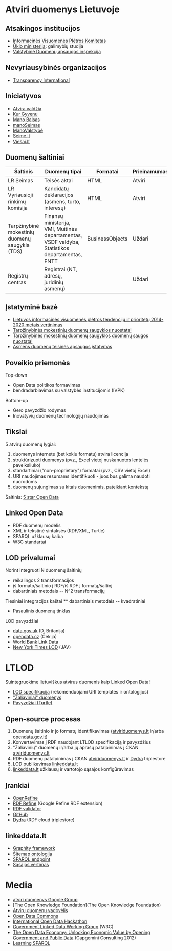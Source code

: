 Atviri duomenys Lietuvoje
=========================

Atsakingos institucijos
-----------------------

* [Informacinės Visuomenės Plėtros Komitetas](http://opendata.gov.lt)
* [Ūkio ministerija](http://data.ukmin.lt/apie.html): galimybių studija
* [Valstybinė Duomenų apsaugos inspekcija](http://www.ada.lt)

Nevyriausybinės organizacijos
-----------------------------

* [Transparency International](http://transparency.lt)

Iniciatyvos
-----------

* [Atvira valdžia](http://atviravaldzia.org)
* [Kur Gyvenu](http://kurgyvenu.lt)
* [Mano Balsas](http://www.manobalsas.lt)
* [manoSeimas](http://manoseimas.lt)
* [ManoValstybė](http://manovalstybe.lt)
* [Seime.lt](http://seime.lt)
* [Viešai.lt](http://www.viesai.lt)

Duomenų šaltiniai
-----------------

<table>
    <thead>
	<tr>
	    <th>Šaltinis</th>
	    <th>Duomenų tipai</th>
	    <th>Formatai</th>
	    <th>Prieinamumas</th>
	</tr>
    </thead>
    <tbody>
	<tr>
	    <td>LR Seimas</td>
	    <td>Teisės aktai</td>
	    <td>HTML</td>
	    <td>Atviri</td>
	</tr>
	<tr>
	    <td>LR Vyriausioji rinkimų komisija</td>
	    <td>Kandidatų deklaracijos (asmens, turto, interesų)</td>
	    <td>HTML</td>
	    <td>Atviri</td>
	</tr>
	<tr>
	    <td>Tarpžinybinė mokestinių duomenų saugykla (TDS)</td>
	    <td>Finansų ministerija, VMI, Muitinės departamentas, VSDF valdyba, Statistikos departamentas, FNTT</td>
	    <td>BusinessObjects</td>
	    <td>Uždari</td>
	</tr>
	<tr>
	    <td>Registrų centras</td>
	    <td>Registrai (NT, adresų, juridinių asmenų)</td>
	    <td></td>
	    <td>Uždari</td>
	</tr>
    </tbody>
</table>

Įstatyminė bazė
---------------

* [Lietuvos informacinės visuomenės plėtros tendencijų ir prioritetų 2014-2020 metais vertinimas](http://www.ivpk.lt/news/1790/158/Lietuvos-informacines-visuomenes-pletros-tendenciju-ir-prioritetu-2014-2020-metais-vertinimas)
* [Tarpžinybinės mokestinių duomenų saugyklos nuostatai](http://www3.lrs.lt/pls/inter3/dokpaieska.showdoc_l?p_id=303933&p_query=&p_tr2=)
* [Tarpžinybinės mokestinių duomenų saugyklos duomenų saugos nuostatai](http://www3.lrs.lt/pls/inter3/dokpaieska.showdoc_l?p_id=305433&p_query=&p_tr2=)
* [Asmens duomenų teisinės apsaugos įstatymas](http://www3.lrs.lt/pls/inter3/oldsearch.preps2?Condition1=29193&Condition2=)

Poveikio priemonės
------------------

Top-down
* Open Data politikos formavimas
* bendradarbiavimas su valstybės institucijomis (IVPK)

Bottom-up
* Gero pavyzdžio rodymas
* Inovatyvių duomenų technologijų naudojimas

Tikslai
-------

5 atvirų duomenų lygiai:

1. duomenys internete (bet kokiu formatu) atvira licencija
2. struktūrizuoti duomenys (pvz., Excel vietoj nuskanuotos lentelės paveiksliuko)
3. standartiniai ("non-proprietary") formatai (pvz., CSV vietoj Excel)
4. URI naudojimas resursams identifikuoti - juos bus galima naudoti nuorodoms
5. duomenų sujungimas su kitais duomenimis, pateikiant kontekstą

Šaltinis: [5 star Open Data](http://5stardata.info)

Linked Open Data
----------------

* RDF duomenų modelis
* XML ir tekstinė sintaksės (RDF/XML, Turtle)
* SPARQL užklausų kalba
* W3C standartai

LOD privalumai
--------------

Norint integruoti N duomenų šaltinių
* reikalingos 2 transformacijos
* įš formato/šaltinio į RDF/iš RDF į formatą/šaltinį
* dabartiniais metodais -- N^2 transformacijų

Tiesiniai integracijos kaštai
** dabartiniais metodais -- kvadratiniai

* Pasaulinis duomenų tinklas

LOD pavyzdžiai

* [data.gov.uk](http://data.gov.uk) (D. Britanija)
* [opendata.cz](http://www.opendata.cz/en/linked-data) (Čekija)
* [World Bank Link Data](http://worldbank.270a.info)
* [New York Times LOD](http://data.nytimes.com) (JAV)

LTLOD
=====

Suintegruokime lietuviškus atvirus duomenis kaip Linked Open Data!

* [LOD specifikacija](../../wiki) (rekomenduojami URI templates ir ontologijos)
* ["Žaliaviniai" duomenys](datasets)
* [Pavyzdžiai (Turtle)](datasets/LTLOD%20examples.ttl)

Open-source procesas
--------------------

1. Duomenų šaltinio ir jo formatų identifikavimas ([atviriduomenys.lt](http://atviriduomenys.lt) ir/arba [opendata.gov.lt](http://opendata.gov.lt))
2. Konvertavimas į RDF naudojant LTLOD specifikaciją ir pavyzdžius
3. "Žaliavinių" duomenų ir/arba jų aprašų patalpinimas į CKAN [atviriduomenys.lt](http://atviriduomenys.lt)
4. RDF duomenų patalpinimas į CKAN [atviriduomenys.lt](http://atviriduomenys.lt) ir [Dydra](http://dydra.com) triplestore
5. LOD publikavimas [linkeddata.lt](http://linkeddata.lt)
6. [linkeddata.lt](http://linkeddata.lt) užklausų ir vartotojo sąsajos konfigūravimas

Įrankiai
--------
* [OpenRefine](https://github.com/OpenRefine/OpenRefine)
* [RDF Refine](http://refine.deri.ie) (Google Refine RDF extension)
* [RDF validator](http://www.rdfabout.com/demo/validator/)
* [GitHub](http://github.com)
* [Dydra](http://dydra.com) (RDF cloud triplestore)

linkeddata.lt
-------------

* [Graphity framework](http://graphity.org)
* [Sitemap ontologija](src/main/resources/lt/linkeddata/vocabulary/ltlod.ttl)
* [SPARQL endpoint](http://dydra.com/graphity/ltlod/sparql)
* [Sąsajos vertimas](src/main/resources/lt/linkeddata/provider/xslt/translations.rdf)

Media
=====

* [atviri duomenys Google Group](https://groups.google.com/forum/?fromgroups=#!forum/atviriduomenys)
* [The Open Knowledge Foundation](The Open Knowledge Foundation)
* [Atvirų duomenų vadovėlis](http://opendatahandbook.org/lt_LT/index.html)
* [Open Data Commons](http://opendatacommons.org)
* [International Open Data Hackathon](http://opendataday.org)
* [Government Linked Data Working Group](http://www.w3.org/2011/gld/wiki/Main_Page) (W3C)
* [The Open Data Economy: Unlocking Economic Value by Opening Government and Public Data](http://www.capgemini-consulting.com/ebook/The-Open-Data-Economy/files/assets/downloads/publication.pdf) (Capgemini Consulting 2012)
* [Learning SPARQL](http://www.learningsparql.com)